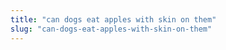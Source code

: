 ```yaml
---
title: "can dogs eat apples with skin on them"
slug: "can-dogs-eat-apples-with-skin-on-them"
---
```


